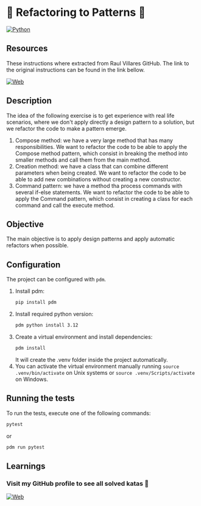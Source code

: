 # :wrench: Refactoring to Patterns :wrench:

[![Python](https://img.shields.io/badge/Python-3.12+-yellow?style=for-the-badge&logo=python&logoColor=white&labelColor=101010)](https://python.org)

## Resources

These instructions where extracted from Raul Villares GitHub. The link to the original instructions can be found in the link bellow.

[![Web](https://img.shields.io/badge/GitHub-raulvillares-14a1f0?style=for-the-badge&logo=github&logoColor=white&labelColor=101010)](https://github.com/raulvillares/refactoring-to-patterns/tree/master)

## Description

The idea of the following exercise is to get experience with real life scenarios, where we don't apply directly a design pattern to a solution,
but we refactor the code to make a pattern emerge.

1. Compose method: we have a very large method that has many responsibilities. We want to refactor the code to be able to apply 
the Compose method pattern, which consist in breaking the method into smaller methods and call them from the main method.
2. Creation method: we have a class that can combine different parameters when being created. We want to refactor the code to be able to add
new combinations without creating a new constructor.
3. Command pattern: we have a method tha process commands with several if-else statements. We want to refactor the code to be able to apply
the Command pattern, which consist in creating a class for each command and call the execute method.

## Objective

The main objective is to apply design patterns and apply automatic refactors when possible.

## Configuration

The project can be configured with `pdm`.

1. Install pdm:
    ```bash
    pip install pdm
    ```
2. Install required python version:
    ```bash
    pdm python install 3.12
    ```
3. Create a virtual environment and install dependencies:
    ```bash
    pdm install
    ```
   It will create the .venv folder inside the project automatically.
4. You can activate the virtual environment manually running `source .venv/bin/activate` on Unix systems or `source .venv/Scripts/activate` on Windows.

## Running the tests

To run the tests, execute one of the following commands:

```bash
pytest
```

or

```bash
pdm run pytest
```

## Learnings

### Visit my GitHub profile to see all solved katas 🚀

[![Web](https://img.shields.io/badge/GitHub-Dimanu.py-14a1f0?style=for-the-badge&logo=github&logoColor=white&labelColor=101010)](https://github.com/dimanu-py/code-katas)